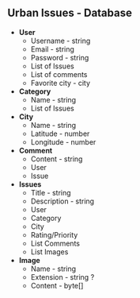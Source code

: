 ## Urban Issues - Database

- **User**
  - Username - string
  - Email - string
  - Password - string
  - List of Issues 
  - List of comments
  - Favorite city - city
- **Category**
  - Name - string
  - List of Issues
- **City**
  - Name - string
  - Latitude - number
  - Longitude - number
- **Comment**
  - Content - string
  - User
  - Issue
- **Issues**
  - Title - string
  - Description - string
  - User
  - Category
  - City
  - Rating/Priority
  - List Comments
  - List Images
- **Image**
  - Name - string
  - Extension - string ?
  - Content -  byte[]